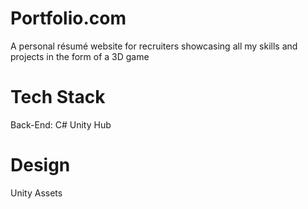 # Portfolio.com
A personal résumé website for recruiters showcasing all my skills and projects in the form of a 3D game

# Tech Stack
Back-End: C#
Unity Hub


# Design
Unity Assets
